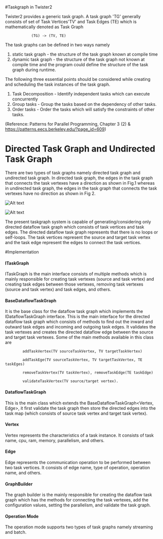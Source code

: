 #Taskgraph in Twister2

Twister2 provides a generic task graph. A task graph 'TG' generally consists of set of Task 
Vertices'TV' and Task Edges (TE) which is mathematically denoted as Task Graph 
                
                (TG) -> (TV, TE)
                 
The task graphs can be defined in two ways namely

1. static task graph - the structure of the task graph known at compile time
2. dynamic task graph - the structure of the task graph not known at compile time and the program
could define the structure of the task graph during runtime.

The following three essential points should be considered while creating and scheduling the 
task instances of the task graph.

1. Task Decomposition - Identify independent tasks which can execute concurrently
2. Group tasks - Group the tasks based on the dependency of other tasks.
3. Order tasks - Order the tasks which will satisfy the constraints of other tasks.

(Reference: Patterns for Parallel Programming, Chapter 3 (2) 
& https://patterns.eecs.berkeley.edu/?page_id=609)

# Directed Task Graph and Undirected Task Graph
There are two types of task graphs namely directed task graph and undirected task graph. 
In directed task graph, the edges in the task graph that connects the task vertexes have a 
direction as shown in Fig.1 whereas in undirected task graph, the edges in the task graph that 
connects the task vertexes have no direction as shown in Fig 2.

![Alt text](https://github.com/DSC-SPIDAL/twister2/tree/master/docs/documents/architecture/tasksystem/taskgraph/directed.png)

![Alt text](https://github.com/DSC-SPIDAL/twister2/tree/master/docs/documents/architecture/tasksystem/taskgraph/undirected.png)

The present taskgraph system is capable of generating/considering only directed dataflow task graph 
which consists of task vertices and task edges. The directed dataflow task graph represents that
there is no loops or self-loops. The task vertices represent the source and target task vertex and 
the task edge represent the edges to connect the task vertices. 

#Implementation

#### ITaskGraph
ITaskGraph is the main interface consists of multiple methods which is mainly responsible for 
creating task vertexes (source and task vertex) and creating task edges between those vertexes, 
removing task vertexes (source and task vertex) and task edges, and others. 

#### BaseDataflowTaskGraph
It is the base class for the dataflow task graph which implements the IDataflowTaskGraph interface. 
This is the main interface for the directed dataflow task graph which consists of methods to find 
out the inward and outward task edges and incoming and outgoing task edges. It validates the task 
vertexes and creates the directed dataflow edge between the source and target task vertexes. 
Some of the main methods available in this class are 
            
            addTaskVertex(TV sourceTaskVertex, TV targetTaskVertex)
            
            addTaskEge(TV sourceTaskVertex, TV targetTaskVertex, TE taskEges)
            
            removeTaskVertex(TV taskVertex), removeTaskEdge(TE taskEdge)
            
            validateTaskVertex(TV source/target vertex). 
            
#### DataflowTaskGraph
This is the main class which extends the BaseDataflowTaskGraph<Vertex, Edge>, it first validate the 
task graph then store the directed edges into the task map (which consists of source task vertex 
and target task vertex).

#### Vertex
Vertex represents the characteristics of a task instance. It consists of task name, cpu, ram, 
memory, parallelism, and others.

#### Edge
Edge represents the communication operation to be performed between two task vertices. It consists 
of edge name, type of operation, operation name, and others.

#### GraphBuilder
The graph builder is the mainly responsible for creating the dataflow task graph which has the 
methods for connecting the task vertexes, add the configuration values, setting the parallelism, 
and validate the task graph.

#### Operation Mode
The operation mode supports two types of task graphs namely streaming and batch.
